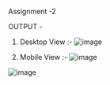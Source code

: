 Assignment -2

OUTPUT -

1. Desktop View :-
   ![image](https://user-images.githubusercontent.com/121419206/210805380-b8a941c6-e79d-40b2-b59f-89362afd6ba3.png)

2. Mobile View :-
   ![image](https://user-images.githubusercontent.com/121419206/210805572-354fa568-f775-46eb-91c8-e98b25eba44a.png)

![image](https://user-images.githubusercontent.com/121419206/210805617-c3a3d815-60ba-4a64-b246-06ce44443529.png)
